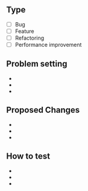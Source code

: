 ## Type
- [ ] Bug
- [ ] Feature  
- [ ] Refactoring
- [ ] Performance improvement

## Problem setting
- 
- 
- 
  
## Proposed Changes
- 
- 
- 

## How to test
- 
- 
- 